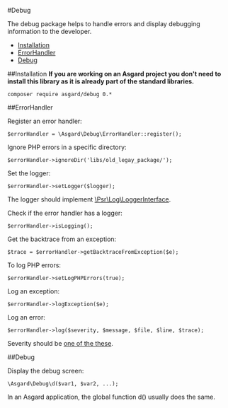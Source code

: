 #Debug

The debug package helps to handle errors and display debugging information to the developer.

- [Installation](#installation)
- [ErrorHandler](#errorhandler)
- [Debug](#debug)

<a name="installation"></a>
##Installation
**If you are working on an Asgard project you don't need to install this library as it is already part of the standard libraries.**

	composer require asgard/debug 0.*

<a name="errorhandler"></a>
##ErrorHandler

Register an error handler:

	$errorHandler = \Asgard\Debug\ErrorHandler::register();

Ignore PHP errors in a specific directory:

	$errorHandler->ignoreDir('libs/old_legay_package/');

Set the logger:

	$errorHandler->setLogger($logger);

The logger should implement [\Psr\Log\LoggerInterface](https://github.com/php-fig/log/blob/master/Psr/Log/LoggerInterface.php).

Check if the error handler has a logger:

	$errorHandler->isLogging();

Get the backtrace from an exception:

	$trace = $errorHandler->getBacktraceFromException($e);

To log PHP errors:

	$errorHandler->setLogPHPErrors(true);

Log an exception:

	$errorHandler->logException($e);

Log an error:

	$errorHandler->log($severity, $message, $file, $line, $trace);

Severity should be [one of the these](https://github.com/php-fig/log/blob/master/Psr/Log/LogLevel.php).

<a name="debug"></a>
##Debug

Display the debug screen:

	\Asgard\Debug\d($var1, $var2, ...);

In an Asgard application, the global function d() usually does the same.